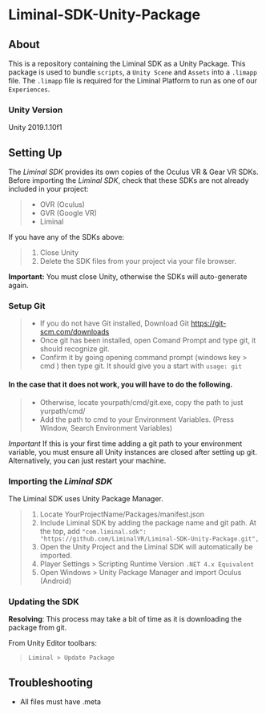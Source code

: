 # Liminal-SDK-Unity-Package

## About

This is a repository containing the Liminal SDK as a Unity Package. This package is used to bundle `scripts`, a `Unity Scene` and `Assets` into a `.limapp` file. The `.limapp` file is required for the Liminal Platform to run as one of our `Experiences`. 

### Unity Version
Unity 2019.1.10f1

## Setting Up

The _Liminal SDK_ provides its own copies of the Oculus VR & Gear VR SDKs. Before importing the _Liminal SDK_, check that these SDKs are not already included in your project:

> - OVR (Oculus)
> - GVR (Google VR)
> - Liminal

If you have any of the SDKs above: 

> 1. Close Unity
> 2. Delete the SDK files from your project via your file browser. 

**Important:** You must close Unity, otherwise the SDKs will auto-generate again.

### Setup Git
> - If you do not have Git installed, Download Git https://git-scm.com/downloads
> - Once git has been installed, open Comand Prompt and type git, it should recognize git. 
> - Confirm it by going opening command prompt (windows key > cmd ) then type git. It should give you a start with `usage: git`

#### In the case that it does not work, you will have to do the following.
> - Otherwise, locate yourpath/cmd/git.exe, copy the path to just yurpath/cmd/
> - Add the path to cmd to your Environment Variables. (Press Window, Search Environment Variables)

*Important* If this is your first time adding a git path to your environment variable, you must ensure all Unity instances are closed after setting up git. Alternatively, you can just restart your machine.

### Importing the _Liminal SDK_

The Liminal SDK uses Unity Package Manager.

> 1. Locate YourProjectName/Packages/manifest.json
> 2. Include Liminal SDK by adding the package name and git path. At the top, add `"com.liminal.sdk": "https://github.com/LiminalVR/Liminal-SDK-Unity-Package.git",`
> 3. Open the Unity Project and the Liminal SDK will automatically be imported.
> 4. Player Settings > Scripting Runtime Version `.NET 4.x Equivalent`
> 5. Open Windows > Unity Package Manager and import Oculus (Android)

### Updating the SDK

**Resolving**: This process may take a bit of time as it is downloading the package from git.

From Unity Editor toolbars:

> `Liminal > Update Package`

## Troubleshooting

- All files must have .meta
